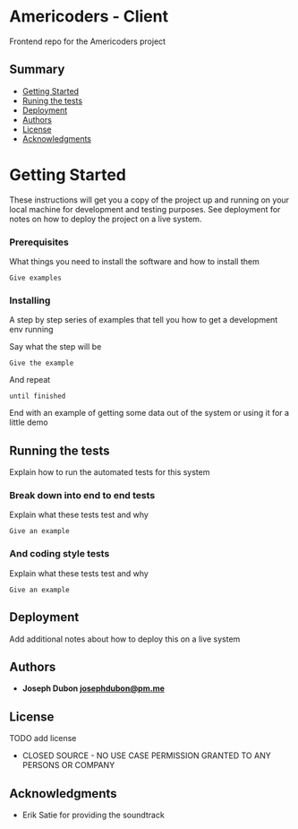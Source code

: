 # Americoders - Client

Frontend repo for the Americoders project

## Summary

- [Getting Started](#getting-started)
- [Runing the tests](#running-the-tests)
- [Deployment](#deployment)
- [Authors](#authors)
- [License](#license)
- [Acknowledgments](#acknowledgments)

# Getting Started

These instructions will get you a copy of the project up and running on your local machine for development and testing
purposes. See deployment for notes on how to deploy the project on a live system.

### Prerequisites

What things you need to install the software and how to install them

    Give examples

### Installing

A step by step series of examples that tell you how to get a development env running

Say what the step will be

    Give the example

And repeat

    until finished

End with an example of getting some data out of the system or using it for a little demo

## Running the tests

Explain how to run the automated tests for this system

### Break down into end to end tests

Explain what these tests test and why

    Give an example

### And coding style tests

Explain what these tests test and why

    Give an example

## Deployment

Add additional notes about how to deploy this on a live system

## Authors

- **Joseph Dubon <josephdubon@pm.me>**

## License

TODO add license

- CLOSED SOURCE - NO USE CASE PERMISSION GRANTED TO ANY PERSONS OR COMPANY

## Acknowledgments

- Erik Satie for providing the soundtrack
